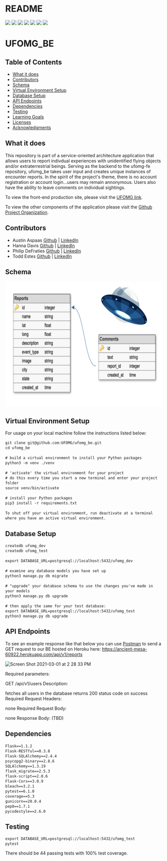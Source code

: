 # README
<!-- Shields -->
![](https://img.shields.io/badge/Python-v3.9-blue)
![](https://img.shields.io/badge/Framework-Flask-yellow)
![](https://img.shields.io/badge/DB-PostgreSQL-blue)
![](https://img.shields.io/travis/com/UFOMG/ufomg_be)
![](https://img.shields.io/github/contributors/UFOMG/ufomg_be)
![](https://img.shields.io/badge/UFOMG-BE-green)
![](https://img.shields.io/github/issues/UFOMG/ufomg_be)
# UFOMG_BE

## Table of Contents
  - [What it does](#what-it-does)
  - [Contributors](#contributors)
  - [Schema](#schema)
  - [Virtual Environment Setup](#virtual-environment-setup)
  - [Database Setup](#database-setup)
  - [API Endpoints](#api-endpoints)
  - [Dependencies](#dependencies)
  - [Testing](#testing)
  - [Learning Goals](#learning-goals)
  - [Licenses](#licenses)
  - [Acknowledgments](#acknowledgments)

## What it does

This repository is part of a service-oriented architecture application that allows users to report indivdual experiences with unidentified flying objects and/or extraterrestrial beings. Serving as the backend to the ufomg-fe repository, ufomg_be takes user input and creates unique instances of encounter reports. In the spirit of the project's theme, there is no account registration or account login...users may remain annonymous. Users also have the ability to leave comments on individual sightings.

To view the front-end production site, please visit the [UFOMG link](http://ufomfg.herokuapp.com/).

To view the other components of the application please visit the [Github Project Organization](https://github.com/UFOMG).

## Contributors

- Austin Aspaas  [Github](https://gist.github.com/evilaspaas1) | [LinkedIn](https://www.linkedin.com/in/austin-aspaas-4626611bb/)
- Hanna Davis  [Github](https://github.com/Oxalisviolacea) | [LinkedIn](https://www.linkedin.com/in/hanna-davis/)
- Philip DeFraties  [Github](https://github.com/philipdefraties) | [LinkedIn](https://www.linkedin.com/in/philip-defraties/)
- Todd Estes  [Github](https://github.com/Todd-Estes) | [LinkedIn](https://www.linkedin.com/in/toddwestes/)

## Schema
<img src="https://github.com/UFOMG/ufomg_be/blob/main/schema_diagram.png" width="800" height="400" />
  
## Virtual Environment Setup

For usage on your local machine follow the instructions listed below:

```
git clone git@github.com:UFOMG/ufomg_be.git
cd ufomg_be

# build a virtual environment to install your Python packages
python3 -m venv ./venv

# 'activate' the virtual environment for your project
# do this every time you start a new terminal and enter your project folder
source venv/bin/activate

# install your Python packages
pip3 install -r requirements.txt

To shut off your virtual environment, run deactivate at a terminal where you have an active virtual environment.
```

## Database Setup

```
createdb ufomg_dev
createdb ufomg_test

export DATABASE_URL=postgresql://localhost:5432/ufomg_dev

# examine any database models you have set up
python3 manage.py db migrate

# "upgrade" your database schema to use the changes you've made in your models
python3 manage.py db upgrade

# then apply the same for your test database:
export DATABASE_URL=postgresql://localhost:5432/ufomg_test
python3 manage.py db upgrade

```
## API Endpoints

To see an example response like that below you can use [Postman](https://www.postman.com/) to send a GET request to our BE hosted on Heroku here: https://ancient-mesa-60922.herokuapp.com/api/v1/reports

![Screen Shot 2021-03-01 at 2 28 33 PM](https://user-images.githubusercontent.com/66448493/109561749-d7435b00-7a9a-11eb-8dc7-418175c5b755.png)


Required parameters:

GET /api/v1/users
Description:

fetches all users in the database
returns 200 status code on success
Required Request Headers:

none
Required Request Body:

none
Response Body: (TBD)


## Dependencies
```
Flask==1.1.2
Flask-RESTful==0.3.8
Flask-SQLAlchemy==2.4.4
psycopg2-binary==2.8.6
SQLAlchemy==1.3.19
flask_migrate==2.5.3
flask-script==2.0.6
Flask-Cors==3.0.9
bleach==3.2.1
pytest==6.1.0
coverage==5.3
gunicorn==20.0.4
pep8==1.7.1
pycodestyle==2.6.0
```  
  
## Testing
```
export DATABASE_URL=postgresql://localhost:5432/ufomg_test
pytest
```
There should be 44 passing tests with 100% test coverage.
